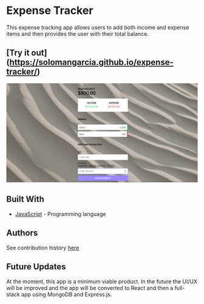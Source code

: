 # Expense Tracker

This expense tracking app allows users to add both income and expense items and then provides the user with their total balance.

## [Try it out] (https://solomangarcia.github.io/expense-tracker/)

![image](./expensejs.png)

## Built With

* [JavaScript](https://www.javascript.com/) - Programming language

## Authors
See contribution history [here](https://github.com/SolomanGarcia/expense-tracker/graphs/contributors)

## Future Updates
At the moment, this app is a minimum viable product. In the future the UI/UX will be improved and the app will be converted to React and then a full-stack app using MongoDB and Express.js.
